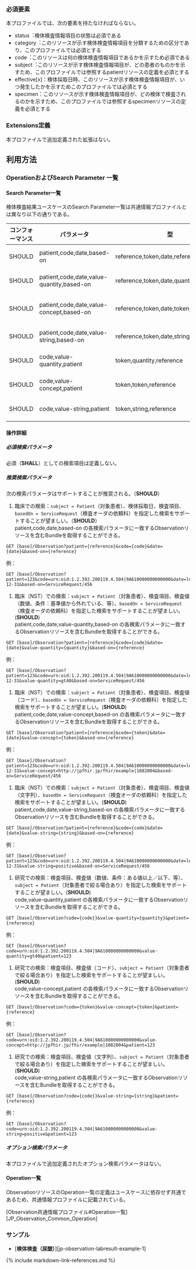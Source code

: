 ### 必須要素
本プロファイルでは、次の要素を持たなければならない。

 - status︓検体検査情報項目の状態は必須である
 - category︓このリソースが示す検体検査情報項目を分類するための区分であり、このプロファイルでは必須とする
 - code︓このリソースは何の検体検査情報項目であるかを示すため必須である
 - subject︓このリソースが示す検体検査情報項目が、どの患者のものかを示すため、このプロファイルでは参照するpatientリソースの定義を必須とする
 - effective[x]：検体採取日時、このリソースが示す検体検査情報項目が、いつ発生したかを示すためこのプロファイルでは必須とする
 - specimen：このリソースが示す検体検査情報項目が、どの検体で検査されるのかを示すため、このプロファイルでは参照するspecimenリソースの定義を必須とする

### Extensions定義

 本プロファイルで追加定義された拡張はない。

## 利用方法

### OperationおよびSearch Parameter 一覧

#### Search Parameter一覧

検体検査結果ユースケースのSearch Parameter一覧は共通情報プロファイルとは異なり以下の通りである。

| コンフォーマンス | パラメータ    | 型     | 例                                                           |
| ---------------- | ------------- | ------ | ------------------------------------------------------------ |
| SHOULD | patient,code,date,based-on | reference,token,date,reference  | GET [base]/Observation?patient=123&code=urn:oid:1.2.392.200119.4.504\|9A610000000000000&date=le2020-12-31&based-on=ServiceRequest/456 |
| SHOULD | patient,code,date,value-quantity,based-on | reference,token,date,quantity,reference  | GET [base]/Observation?patient=123&code=urn:oid:1.2.392.200119.4.504\|9A610000000000000&date=le2020-12-31&value-quantity=gt40&based-on=ServiceRequest/456 |
| SHOULD | patient,code,date,value-concept,based-on | reference,token,date,token,reference  | GET [base]/Observation?patient=123&code=urn:oid:1.2.392.200119.4.504\|9A610000000000000&date=le2020-12-31&value-concept=http://jpfhir.jp/fhir/example\|1082004&based-on=ServiceRequest/456 |
| SHOULD | patient,code,date,value-string,based-on | reference,token,date,string,reference  | GET [base]/Observation?patient=123&code=urn:oid:1.2.392.200119.4.504\|9A610000000000000&date=le2020-12-31&value-string=positive&based-on=ServiceRequest/456 |
| SHOULD | code,value-quantity,patient | token,quantity,reference  | GET [base]/Observation?code=urn:oid:1.2.392.200119.4.504\|9A610000000000000&value-quantity=gt40&patient=123 |
| SHOULD | code,value-concept,patient | token,token,reference | GET [base]/Observation?code=urn:oid:1.2.392.200119.4.504\|9A610000000000000&value-concept=http://jpfhir.jp/fhir/example\|1082004&patient=123 |
| SHOULD | code,value-string,patient | token,string,reference  | GET [base]/Observation?code=urn:oid:1.2.392.200119.4.504\|9A610000000000000&value-string=positive&patient=123 |


#### 操作詳細

##### 必須検索パラメータ

必須（**SHALL**）としての検索項目は定義しない。

##### 推奨検索パラメータ

次の検索パラメータはサポートすることが推奨される。（**SHOULD**）

1. 臨床での検索：`subject = Patient`（対象患者）、検体採取日、検査項目、`basedOn = ServiceRequest`（検査オーダの依頼科）を指定した検索をサポートすることが望ましい。（**SHOULD**）  
patient,code,date,based-on の各検索パラメータに一致するObservationリソースを含むBundleを取得することができる。  
```
GET [base]/Observation?patient={reference}&code={code}&date={date}&based-on={reference}
```
例：  
```
GET [base]/Observation?patient=123&code=urn:oid:1.2.392.200119.4.504|9A610000000000000&date=le2020-12-31&based-on=ServiceRequest/456
```
1. 臨床（NST）での検索：`subject = Patient`（対象患者）、検査項目、検査値（数値、条件：基準値から外れている、等）、`basedOn = ServiceRequest`（検査オーダの依頼科）を指定した検索をサポートすることが望ましい。(**SHOULD**)  
patient,code,date,value-quantity,based-on の各検索パラメータに一致するObservationリソースを含むBundleを取得することができる。  
```
GET [base]/Observation?patient={reference}&code={code}&date={date}&value-quantity={quantity}&based-on={reference}
```
例：  
```
GET [base]/Observation?patient=123&code=urn:oid:1.2.392.200119.4.504|9A610000000000000&date=le2020-12-31&value-quantity=gt40&based-on=ServiceRequest/456
```

1. 臨床（NST）での検索：`subject = Patient`（対象患者）、検査項目、検査値（コード）、`basedOn = ServiceRequest`（検査オーダの依頼科）を指定した検索をサポートすることが望ましい。(**SHOULD**)  
patient,code,date,value-concept,based-on の各検索パラメータに一致するObservationリソースを含むBundleを取得することができる。  
```
GET [base]/Observation?patient={reference}&code={token}&date={date}&value-concept={token}&based-on={reference}
```
例：
```
GET [base]/Observation?patient=123&code=urn:oid:1.2.392.200119.4.504|9A610000000000000&date=le2020-12-31&value-concept=http://jpfhir.jp/fhir/example|1082004&based-on=ServiceRequest/456
```
1. 臨床（NST）での検索：`subject = Patient`（対象患者）、検査項目、検査値（文字列）、`basedOn = ServiceRequest`（検査オーダの依頼科）を指定した検索をサポートすることが望ましい。(**SHOULD**)  
patient,code,date,value-string,based-on の各検索パラメータに一致するObservationリソースを含むBundleを取得することができる。  
```
GET [base]/Observation?patient={reference}&code={code}&date={date}&value-string={string}&based-on={reference}
```
例：
```
GET [base]/Observation?patient=123&code=urn:oid:1.2.392.200119.4.504|9A610000000000000&date=le2020-12-31&value-string=positive&based-on=ServiceRequest/456  
```
1. 研究での検索：検査項目、検査値（数値、条件：ある値以上／以下、等）、`subject = Patient`（対象患者で絞る場合あり）を指定した検索をサポートすることが望ましい。(**SHOULD**)  
code,value-quantity,patient の各検索パラメータに一致するObservationリソースを含むBundleを取得することができる。  
```
GET [base]/Observation?code={code}}&value-quantity={quantity}&patient={reference}
```
例：  
```
GET [base]/Observation?code=urn:oid:1.2.392.200119.4.504|9A610000000000000&value-quantity=gt40&patient=123
```
1. 研究での検索：検査項目、検査値（コード）、`subject = Patient`（対象患者で絞る場合あり）を指定した検索をサポートすることが望ましい。(**SHOULD**)  
code,value-concept,patient の各検索パラメータに一致するObservationリソースを含むBundleを取得することができる。  
```
GET [base]/Observation?code={token}&value-concept={token}&patient={reference}
```
例：  
```
GET [base]/Observation?code=urn:oid:1.2.392.200119.4.504|9A610000000000000&value-concept=http://jpfhir.jp/fhir/example|1082004&patient=123
```
1. 研究での検索：検査項目、検査値（文字列）、`subject = Patient`（対象患者で絞る場合あり）を指定した検索をサポートすることが望ましい。(**SHOULD**)  
code,value-string,patient の各検索パラメータに一致するObservationリソースを含むBundleを取得することができる。  
```
GET [base]/Observation?code={code}}&value-string={string}&patient={reference}
```
例：  
```
GET [base]/Observation?code=urn:oid:1.2.392.200119.4.504|9A610000000000000&value-string=positive&patient=123
```

##### オプション検索パラメータ

 本プロファイルで追加定義されたオプション検索パラメータはない。


#### Operation一覧

ObservationリソースのOperation一覧の定義はユースケースに依存せず共通であるため、共通情報プロファイルに記載されている。

[Observation共通情報プロファイル#Operation一覧][JP_Observation_Common_Operation]

### サンプル

* [**検体検査（尿酸）**][jp-observation-labresult-example-1]

{% include markdown-link-references.md %}
